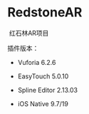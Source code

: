 # RedstoneAR
 红石林AR项目

插件版本：

- Vuforia 6.2.6

- EasyTouch 5.0.10

- Spline Editor 2.13.03

- iOS Native 9.7/19

  ​

